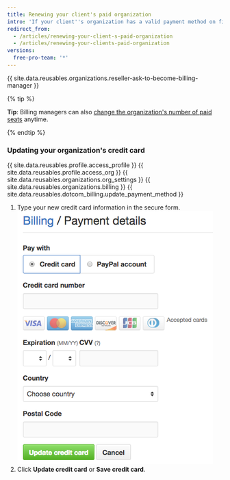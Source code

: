 ```yaml
---
title: Renewing your client's paid organization
intro: 'If your client''s organization has a valid payment method on file, their yearly subscription will automatically renew. Billing managers can view and update the organization''s payment method and subscription.'
redirect_from:
  - /articles/renewing-your-client-s-paid-organization
  - /articles/renewing-your-clients-paid-organization
versions:
  free-pro-team: '*'
---
```


{{ site.data.reusables.organizations.reseller-ask-to-become-billing-manager }}

{% tip %}

**Tip**: Billing managers can also [change the organization's number of paid seats](/articles/upgrading-or-downgrading-your-client-s-paid-organization) anytime.

{% endtip %}

### Updating your organization's credit card

{{ site.data.reusables.profile.access_profile }}
{{ site.data.reusables.profile.access_org }}
{{ site.data.reusables.organizations.org_settings }}
{{ site.data.reusables.organizations.billing }}
{{ site.data.reusables.dotcom_billing.update_payment_method }}
1. Type your new credit card information in the secure form.
 ![Credit card information form](/assets/images/help/settings/creditcard-billing-form.png)
1. Click **Update credit card** or **Save credit card**.
